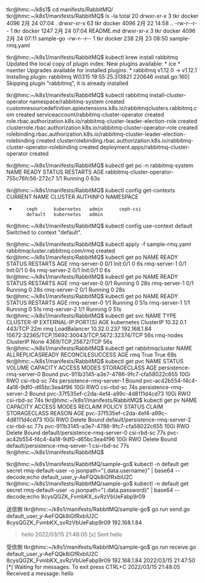 tkr@hmc:~/k8s1$ cd manifests/RabbitMQ/
tkr@hmc:~/k8s1/manifests/RabbitMQ$ ls -la
total 20
drwxr-xr-x  3 tkr docker 4096  2月 24 07:04 .
drwxr-xr-x 63 tkr docker 4096  2月 22 14:58 ..
-rw-r--r--  1 tkr docker 1247  2月 24 07:04 README.md
drwxr-xr-x  3 tkr docker 4096  2月 24 07:11 sample-go
-rw-r--r--  1 tkr docker  238  2月 23 08:50 sample-rmq.yaml

tkr@hmc:~/k8s1/manifests/RabbitMQ$ kubectl krew install rabbitmq
Updated the local copy of plugin index.
  New plugins available:
    * ice
    * nsenter
  Upgrades available for installed plugins:
    * rabbitmq v1.12.0 -> v1.12.1
Installing plugin: rabbitmq
W0315 19:55:25.313821  220646 install.go:160] Skipping plugin "rabbitmq", it is already installed


tkr@hmc:~/k8s1/manifests/RabbitMQ$ kubectl rabbitmq install-cluster-operator
namespace/rabbitmq-system created
customresourcedefinition.apiextensions.k8s.io/rabbitmqclusters.rabbitmq.com created
serviceaccount/rabbitmq-cluster-operator created
role.rbac.authorization.k8s.io/rabbitmq-cluster-leader-election-role created
clusterrole.rbac.authorization.k8s.io/rabbitmq-cluster-operator-role created
rolebinding.rbac.authorization.k8s.io/rabbitmq-cluster-leader-election-rolebinding created
clusterrolebinding.rbac.authorization.k8s.io/rabbitmq-cluster-operator-rolebinding created
deployment.apps/rabbitmq-cluster-operator created



tkr@hmc:~/k8s1/manifests/RabbitMQ$ kubectl get po -n rabbitmq-system
NAME                                         READY   STATUS    RESTARTS   AGE
rabbitmq-cluster-operator-755c76fc56-272c7   1/1     Running   0          63s


tkr@hmc:~/k8s1/manifests/RabbitMQ$ kubectl config get-contexts
CURRENT   NAME      CLUSTER      AUTHINFO   NAMESPACE
*         ceph      kubernetes   admin      ceph-csi
          default   kubernetes   admin      
tkr@hmc:~/k8s1/manifests/RabbitMQ$ kubectl config use-context default
Switched to context "default".



tkr@hmc:~/k8s1/manifests/RabbitMQ$ kubectl apply -f sample-rmq.yaml 
rabbitmqcluster.rabbitmq.com/rmq created
tkr@hmc:~/k8s1/manifests/RabbitMQ$ kubectl get po
NAME           READY   STATUS     RESTARTS   AGE
rmq-server-0   0/1     Init:0/1   0          6s
rmq-server-1   0/1     Init:0/1   0          6s
rmq-server-2   0/1     Init:0/1   0          6s
tkr@hmc:~/k8s1/manifests/RabbitMQ$ kubectl get po
NAME           READY   STATUS    RESTARTS   AGE
rmq-server-0   0/1     Running   0          28s
rmq-server-1   0/1     Running   0          28s
rmq-server-2   0/1     Running   0          28s
tkr@hmc:~/k8s1/manifests/RabbitMQ$ kubectl get po
NAME           READY   STATUS    RESTARTS   AGE
rmq-server-0   1/1     Running   0          51s
rmq-server-1   1/1     Running   0          51s
rmq-server-2   1/1     Running   0          51s
tkr@hmc:~/k8s1/manifests/RabbitMQ$ kubectl get svc
NAME         TYPE           CLUSTER-IP    EXTERNAL-IP    PORT(S)                                          AGE
kubernetes   ClusterIP      10.32.0.1     <none>         443/TCP                                          22m
rmq          LoadBalancer   10.32.0.237   192.168.1.84   15672:32365/TCP,15692:30043/TCP,5672:32374/TCP   56s
rmq-nodes    ClusterIP      None          <none>         4369/TCP,25672/TCP                               56s
tkr@hmc:~/k8s1/manifests/RabbitMQ$ kubectl get rabbitmqcluster
NAME   ALLREPLICASREADY   RECONCILESUCCESS   AGE
rmq    True               True               69s
tkr@hmc:~/k8s1/manifests/RabbitMQ$ kubectl get pvc
NAME                       STATUS   VOLUME                                     CAPACITY   ACCESS MODES   STORAGECLASS   AGE
persistence-rmq-server-0   Bound    pvc-911b3145-a3e7-4786-9fc7-cfa58022c655   10Gi       RWO            csi-rbd-sc     74s
persistence-rmq-server-1   Bound    pvc-ac42b554-f4c4-4a18-9df0-d65bc3ea4f96   10Gi       RWO            csi-rbd-sc     74s
persistence-rmq-server-2   Bound    pvc-37f535ef-c2da-4ef4-a99c-4d8111d4cd73   10Gi       RWO            csi-rbd-sc     74s
tkr@hmc:~/k8s1/manifests/RabbitMQ$ kubectl get pv
NAME                                       CAPACITY   ACCESS MODES   RECLAIM POLICY   STATUS   CLAIM                              STORAGECLASS   REASON   AGE
pvc-37f535ef-c2da-4ef4-a99c-4d8111d4cd73   10Gi       RWO            Delete           Bound    default/persistence-rmq-server-2   csi-rbd-sc              77s
pvc-911b3145-a3e7-4786-9fc7-cfa58022c655   10Gi       RWO            Delete           Bound    default/persistence-rmq-server-0   csi-rbd-sc              77s
pvc-ac42b554-f4c4-4a18-9df0-d65bc3ea4f96   10Gi       RWO            Delete           Bound    default/persistence-rmq-server-1   csi-rbd-sc              77s
tkr@hmc:~/k8s1/manifests/RabbitMQ$


tkr@hmc:~/k8s1/manifests/RabbitMQ/sample-go$ kubectl -n default get secret rmq-default-user -o jsonpath="{.data.username}" | base64 --decode;echo
default_user_y-AeFQQk8iGfRxbiU2C
tkr@hmc:~/k8s1/manifests/RabbitMQ/sample-go$ kubectl -n default get secret rmq-default-user -o jsonpath="{.data.password}" | base64 --decode;echo
8cysQGZK_FvmbKX_svRzVbUeFabp9r09




送信側
tkr@hmc:~/k8s1/manifests/RabbitMQ/sample-go$ go run send.go default_user_y-AeFQQk8iGfRxbiU2C 8cysQGZK_FvmbKX_svRzVbUeFabp9r09 192.168.1.84
> hello
2022/03/15 21:48:05  [x] Sent hello


受信側
tkr@hmc:~/k8s1/manifests/RabbitMQ/sample-go$ go run receive.go default_user_y-AeFQQk8iGfRxbiU2C 8cysQGZK_FvmbKX_svRzVbUeFabp9r09 192.168.1.84
2022/03/15 21:47:50  [*] Waiting for messages. To exit press CTRL+C
2022/03/15 21:48:05 Received a message: hello


